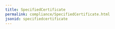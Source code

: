```yaml
---
title: SpecifiedCertificate
permalink: compliance/SpecifiedCertificate.html
jsonid: specifiedcertificate
---
```

